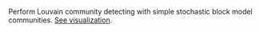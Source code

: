 Perform Louvain community detecting with simple stochastic block model communities. [See visualization](https://christaina.github.io/random-communities/).
